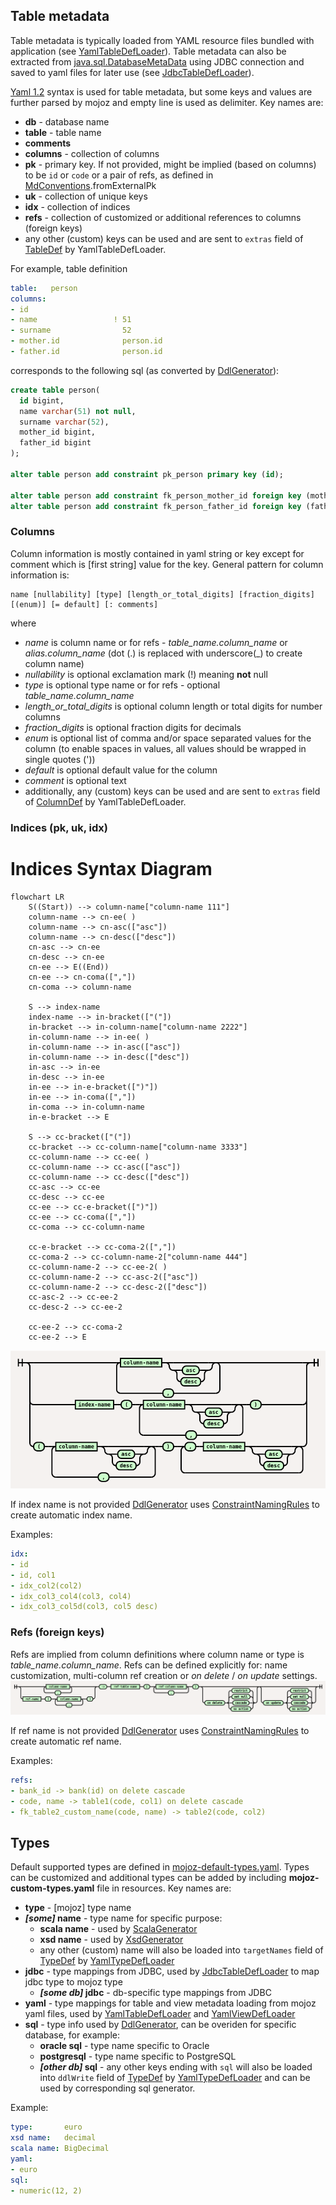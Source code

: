 ## Table metadata

Table metadata is typically loaded from YAML resource files bundled with application
(see [YamlTableDefLoader](https://static.javadoc.io/org.mojoz/mojoz_3/5.0.0/org/mojoz/metadata/in/YamlTableDefLoader.html)).
Table metadata can also be extracted from
[java.sql.DatabaseMetaData](https://docs.oracle.com/en/java/javase/11/docs/api/java.sql/java/sql/DatabaseMetaData.html)
using JDBC connection and saved to yaml files for later use
(see [JdbcTableDefLoader](https://static.javadoc.io/org.mojoz/mojoz_3/5.0.0/org/mojoz/metadata/in/JdbcTableDefLoader$.html)).

[Yaml 1.2](https://yaml.org/spec/1.2/) syntax is used for table metadata, but some keys and values are further parsed by mojoz and empty line is used as delimiter.
Key names are:

* **db** - database name
* **table** - table name
* **comments**
* **columns** - collection of columns
* **pk** - primary key. If not provided, might be implied (based on columns) to be `id` or `code` or a pair of refs,
  as defined in [MdConventions](https://static.javadoc.io/org.mojoz/mojoz_3/5.0.0/org/mojoz/metadata/io/MdConventions.html).fromExternalPk
* **uk** - collection of unique keys
* **idx** - collection of indices
* **refs** - collection of customized or additional references to columns (foreign keys)
* any other (custom) keys can be used and are sent to `extras` field of [TableDef](https://static.javadoc.io/org.mojoz/mojoz_3/5.0.0/org/mojoz/metadata/TableDef.html)
  by YamlTableDefLoader.

For example, table definition
```yaml
table:   person
columns:
- id
- name                 ! 51
- surname                52
- mother.id              person.id
- father.id              person.id
```
corresponds to the following sql (as converted by [DdlGenerator](https://static.javadoc.io/org.mojoz/mojoz_3/5.0.0/org/mojoz/metadata/out/DdlGenerator$.html)):
```sql
create table person(
  id bigint,
  name varchar(51) not null,
  surname varchar(52),
  mother_id bigint,
  father_id bigint
);

alter table person add constraint pk_person primary key (id);

alter table person add constraint fk_person_mother_id foreign key (mother_id) references person(id);
alter table person add constraint fk_person_father_id foreign key (father_id) references person(id);
```
### Columns

Column information is mostly contained in yaml string or key except for comment which is \[first string\] value for the key.
General pattern for column information is:
```
name [nullability] [type] [length_or_total_digits] [fraction_digits] [(enum)] [= default] [: comments]
```
where
* _name_ is column name or for refs - _table_name.column_name_ or _alias.column_name_ (dot (.) is replaced with underscore(\_) to create column name)
* _nullability_ is optional exclamation mark (!) meaning **not** null
* _type_ is optional type name or for refs - optional _table_name.column_name_
* _length_or_total_digits_ is optional column length or total digits for number columns
* _fraction_digits_ is optional fraction digits for decimals
* _enum_ is optional list of comma and/or space separated values for the column (to enable spaces in values, all values should be wrapped in single quotes ('))
* _default_ is optional default value for the column
* _comment_ is optional text
* additionally, any (custom) keys can be used and are sent to `extras` field of [ColumnDef](https://static.javadoc.io/org.mojoz/mojoz_3/5.0.0/org/mojoz/metadata/ColumnDef.html)
  by YamlTableDefLoader.

### Indices (pk, uk, idx)

# Indices Syntax Diagram

```mermaid
flowchart LR
    S((Start)) --> column-name["column-name 111"]
    column-name --> cn-ee( )
    column-name --> cn-asc(["asc"])
    column-name --> cn-desc(["desc"])
    cn-asc --> cn-ee
    cn-desc --> cn-ee
    cn-ee --> E((End))
    cn-ee --> cn-coma([","])
    cn-coma --> column-name
    
    S --> index-name
    index-name --> in-bracket(["("])
    in-bracket --> in-column-name["column-name 2222"]
    in-column-name --> in-ee( )
    in-column-name --> in-asc(["asc"])
    in-column-name --> in-desc(["desc"])
    in-asc --> in-ee
    in-desc --> in-ee
    in-ee --> in-e-bracket([")"])
    in-ee --> in-coma([","])
    in-coma --> in-column-name
    in-e-bracket --> E

    S --> cc-bracket(["("])
    cc-bracket --> cc-column-name["column-name 3333"]
    cc-column-name --> cc-ee( )
    cc-column-name --> cc-asc(["asc"])
    cc-column-name --> cc-desc(["desc"])
    cc-asc --> cc-ee
    cc-desc --> cc-ee
    cc-ee --> cc-e-bracket([")"])
    cc-ee --> cc-coma([","])
    cc-coma --> cc-column-name

    cc-e-bracket --> cc-coma-2([","])
    cc-coma-2 --> cc-column-name-2["column-name 444"]
    cc-column-name-2 --> cc-ee-2( )
    cc-column-name-2 --> cc-asc-2(["asc"])
    cc-column-name-2 --> cc-desc-2(["desc"])
    cc-asc-2 --> cc-ee-2
    cc-desc-2 --> cc-ee-2
    
    cc-ee-2 --> cc-coma-2
    cc-ee-2 --> E
```    

![Indices syntax diagram](../png/indices.png)

If index name is not provided [DdlGenerator](https://static.javadoc.io/org.mojoz/mojoz_3/5.0.0/org/mojoz/metadata/out/DdlGenerator.html) uses
[ConstraintNamingRules](https://static.javadoc.io/org.mojoz/mojoz_3/5.0.0/org/mojoz/metadata/out/DdlGenerator$$ConstraintNamingRules.html)
to create automatic index name.

Examples:
```yaml
idx:
- id
- id, col1
- idx_col2(col2)
- idx_col3_col4(col3, col4)
- idx_col3_col5d(col3, col5 desc)
```

### Refs (foreign keys)

Refs are implied from column definitions where column name or type is _table_name.column_name_. Refs can be defined explicitly for: name customization, multi-column ref creation or _on delete_ / _on update_ settings.
![Refs syntax diagram](../png/refs.png)

If ref name is not provided [DdlGenerator](https://static.javadoc.io/org.mojoz/mojoz_3/5.0.0/org/mojoz/metadata/out/DdlGenerator.html) uses
[ConstraintNamingRules](https://static.javadoc.io/org.mojoz/mojoz_3/5.0.0/org/mojoz/metadata/out/DdlGenerator$$ConstraintNamingRules.html)
to create automatic ref name.

Examples:
```yaml
refs:
- bank_id -> bank(id) on delete cascade
- code, name -> table1(code, col1) on delete cascade
- fk_table2_custom_name(code, name) -> table2(code, col2)
```

## Types

Default supported types are defined in [mojoz-default-types.yaml](https://github.com/guntiso/mojoz/blob/develop/src/main/resources/mojoz-default-types.yaml).
Types can be customized and additional types can be added by including **mojoz-custom-types.yaml** file in resources.
Key names are:
* **type** - [mojoz] type name
* **_[some]_ name** - type name for specific purpose:
    * **scala name** - used by [ScalaGenerator](https://static.javadoc.io/org.mojoz/mojoz_3/5.0.0/org/mojoz/metadata/out/ScalaGenerator.html)
    * **xsd name** - used by [XsdGenerator](https://static.javadoc.io/org.mojoz/mojoz_3/5.0.0/org/mojoz/metadata/out/XsdGenerator.html)
    * any other (custom) name will also be loaded into
      `targetNames` field of [TypeDef](https://static.javadoc.io/org.mojoz/mojoz_3/5.0.0/org/mojoz/metadata/TypeDef.html)
      by [YamlTypeDefLoader](https://static.javadoc.io/org.mojoz/mojoz_3/5.0.0/org/mojoz/metadata/in/YamlTypeDefLoader.html)
* **jdbc** - type mappings from JDBC,
  used by [JdbcTableDefLoader](https://static.javadoc.io/org.mojoz/mojoz_3/5.0.0/org/mojoz/metadata/in/JdbcTableDefLoader$.html)
  to map jdbc type to mojoz type
    * **_[some db]_ jdbc** - db-specific type mappings from JDBC
* **yaml** - type mappings for table and view metadata loading from mojoz yaml files,
  used by [YamlTableDefLoader](https://static.javadoc.io/org.mojoz/mojoz_3/5.0.0/org/mojoz/metadata/in/YamlTableDefLoader.html)
  and [YamlViewDefLoader](https://static.javadoc.io/org.mojoz/mojoz_3/5.0.0/org/mojoz/metadata/in/YamlViewDefLoader.html)
* **sql** - type info used by [DdlGenerator](https://static.javadoc.io/org.mojoz/mojoz_3/5.0.0/org/mojoz/metadata/out/DdlGenerator$.html),
  can be overiden for specific database, for example:
    * **oracle sql** - type name specific to Oracle
    * **postgresql** - type name specific to PostgreSQL
    * **_[other db]_ sql** - any other keys ending with `sql` will also be loaded into
      `ddlWrite` field of [TypeDef](https://static.javadoc.io/org.mojoz/mojoz_3/5.0.0/org/mojoz/metadata/TypeDef.html)
      by [YamlTypeDefLoader](https://static.javadoc.io/org.mojoz/mojoz_3/5.0.0/org/mojoz/metadata/in/YamlTypeDefLoader.html)
      and can be used by corresponding sql generator.

Example:
```yaml
type:       euro
xsd name:   decimal
scala name: BigDecimal
yaml:
- euro
sql:
- numeric(12, 2)
```